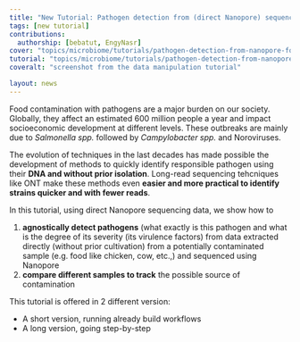 ```yaml
---
title: "New Tutorial: Pathogen detection from (direct Nanopore) sequencing data using Galaxy - Foodborne Edition"
tags: [new tutorial]
contributions:
  authorship: [bebatut, EngyNasr]
cover: "topics/microbiome/tutorials/pathogen-detection-from-nanopore-foodborne-data/images/FoodBorne-Workflow-updated.png"
tutorial: "topics/microbiome/tutorials/pathogen-detection-from-nanopore-foodborne-data/tutorial.html"
coveralt: "screenshot from the data manipulation tutorial"

layout: news
---
```


Food contamination with pathogens are a major burden on our society. Globally, they affect an estimated 600 million people a year and impact socioeconomic development at different levels. These outbreaks are mainly due to _Salmonella spp._ followed by _Campylobacter spp._ and Noroviruses.

The evolution of techniques in the last decades has made possible the development of methods to quickly identify responsible pathogen using their **DNA and without prior isolation**. Long-read sequencing tehcniques like ONT make these methods even **easier and more practical to identify strains quicker and with fewer reads**.

In this tutorial, using direct Nanopore sequencing data, we show how to
1. **agnostically detect pathogens** (what exactly is this pathogen and what is the degree of its severity (its virulence factors) from data extracted directly (without prior cultivation) from a potentially contaminated sample (e.g. food like chicken, cow, etc.,) and sequenced using Nanopore
2. **compare different samples to track** the possible source of contamination

This tutorial is offered in 2 different version:
- A short version, running already build workflows
- A long version, going step-by-step
